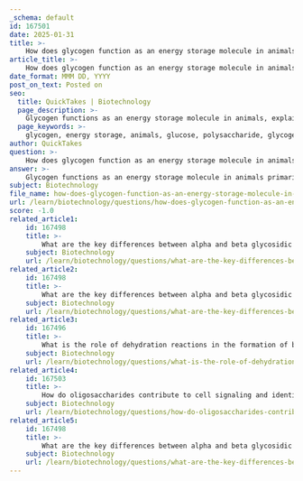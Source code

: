 ```yaml
---
_schema: default
id: 167501
date: 2025-01-31
title: >-
    How does glycogen function as an energy storage molecule in animals?
article_title: >-
    How does glycogen function as an energy storage molecule in animals?
date_format: MMM DD, YYYY
post_on_text: Posted on
seo:
  title: QuickTakes | Biotechnology
  page_description: >-
    Glycogen functions as an energy storage molecule in animals, explained through its structure, synthesis, breakdown, and roles in energy mobilization and blood sugar regulation.
  page_keywords: >-
    glycogen, energy storage, animals, glucose, polysaccharide, glycogenesis, glycogenolysis, insulin, rapid energy source, blood sugar regulation, muscle activity, biochemical processes, synthesis, breakdown
author: QuickTakes
question: >-
    How does glycogen function as an energy storage molecule in animals?
answer: >-
    Glycogen functions as an energy storage molecule in animals primarily due to its structure and the biochemical processes involved in its synthesis and breakdown.\n\n### Structure of Glycogen\nGlycogen is a polysaccharide composed of long chains of glucose units linked together by alpha-glycosidic bonds. It is highly branched, with branches occurring approximately every 8 to 12 glucose units. This branching is crucial because it allows for rapid mobilization of glucose when energy is needed. The helical structure of glycogen also facilitates compact storage within cells.\n\n### Energy Storage and Mobilization\n1. **Synthesis**: Glycogen is synthesized from glucose through a process called glycogenesis. When glucose levels are high, such as after a meal, insulin promotes the conversion of excess glucose into glycogen for storage in the liver and muscle tissues. This process involves dehydration reactions, where water is removed to form glycosidic bonds between glucose molecules.\n\n2. **Breakdown**: When the body requires energy, glycogen is broken down into glucose through a process called glycogenolysis. This process involves hydrolysis reactions, where water is added to break the glycosidic bonds, releasing glucose molecules into the bloodstream. This is particularly important during periods of fasting or intense physical activity when immediate energy is needed.\n\n### Functions of Glycogen\n- **Rapid Energy Source**: Glycogen can be quickly mobilized to meet sudden energy demands, making it an efficient energy reserve.\n- **Regulation of Blood Sugar Levels**: The liver plays a key role in maintaining blood glucose levels by releasing glucose from glycogen stores into the bloodstream when needed, thus preventing hypoglycemia.\n- **Support for Muscle Activity**: In muscle cells, glycogen serves as a readily available source of glucose during exercise, allowing for sustained muscle contraction and performance.\n\nIn summary, glycogen's highly branched structure allows for efficient storage and rapid release of glucose, making it an essential energy storage molecule in animals. Its synthesis and breakdown are critical for maintaining energy homeostasis in the body.
subject: Biotechnology
file_name: how-does-glycogen-function-as-an-energy-storage-molecule-in-animals.md
url: /learn/biotechnology/questions/how-does-glycogen-function-as-an-energy-storage-molecule-in-animals
score: -1.0
related_article1:
    id: 167498
    title: >-
        What are the key differences between alpha and beta glycosidic bonds?
    subject: Biotechnology
    url: /learn/biotechnology/questions/what-are-the-key-differences-between-alpha-and-beta-glycosidic-bonds
related_article2:
    id: 167498
    title: >-
        What are the key differences between alpha and beta glycosidic bonds?
    subject: Biotechnology
    url: /learn/biotechnology/questions/what-are-the-key-differences-between-alpha-and-beta-glycosidic-bonds
related_article3:
    id: 167496
    title: >-
        What is the role of dehydration reactions in the formation of biological polymers?
    subject: Biotechnology
    url: /learn/biotechnology/questions/what-is-the-role-of-dehydration-reactions-in-the-formation-of-biological-polymers
related_article4:
    id: 167503
    title: >-
        How do oligosaccharides contribute to cell signaling and identity in plasma membranes?
    subject: Biotechnology
    url: /learn/biotechnology/questions/how-do-oligosaccharides-contribute-to-cell-signaling-and-identity-in-plasma-membranes
related_article5:
    id: 167498
    title: >-
        What are the key differences between alpha and beta glycosidic bonds?
    subject: Biotechnology
    url: /learn/biotechnology/questions/what-are-the-key-differences-between-alpha-and-beta-glycosidic-bonds
---
```


&nbsp;